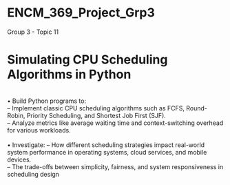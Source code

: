 # ENCM_369_Project_Grp3
Group 3 - Topic 11


# Simulating CPU Scheduling Algorithms in Python
</br>
• Build Python programs to: </br>
– Implement classic CPU scheduling algorithms such as FCFS, Round-Robin, Priority Scheduling, and Shortest Job First (SJF). </br>
– Analyze metrics like average waiting time and context-switching overhead for various workloads. </br>
</br>
• Investigate:
– How different scheduling strategies impact real-world system performance in operating systems, cloud services, and mobile devices. </br>
– The trade-offs between simplicity, fairness, and system responsiveness in scheduling design </br>
